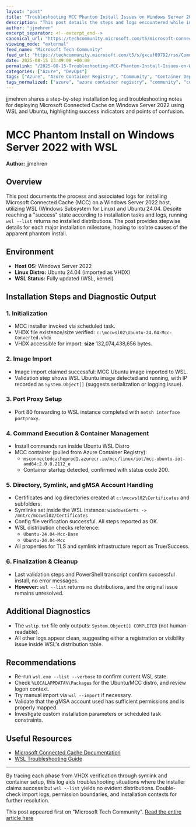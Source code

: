 ```yaml
---
layout: "post"
title: "Troubleshooting MCC Phantom Install Issues on Windows Server 2022 with WSL"
description: "This post details the steps and logs encountered while installing Microsoft Connected Cache (MCC) on Windows Server 2022 with WSL and Ubuntu 24.04 as the target Linux distribution. It covers verifying VHDX file access, WSL image import, container setup, symlink configuration for gMSA accounts, and validation steps, aiming to diagnose the case where MCC installation reports success but wsl --list shows no installed distributions."
author: "jjmehren"
excerpt_separator: <!--excerpt_end-->
canonical_url: "https://techcommunity.microsoft.com/t5/microsoft-connected-cache-for/mcc-phantom-install/m-p/4444201#M108"
viewing_mode: "external"
feed_name: "Microsoft Tech Community"
feed_url: "https://techcommunity.microsoft.com/t5/s/gxcuf89792/rss/Community"
date: 2025-08-15 13:49:08 +00:00
permalink: "/2025-08-15-Troubleshooting-MCC-Phantom-Install-Issues-on-Windows-Server-2022-with-WSL.html"
categories: ["Azure", "DevOps"]
tags: ["Azure", "Azure Container Registry", "Community", "Container Deployment", "DevOps", "Gmsa", "Install Troubleshooting", "Log Diagnostics", "MCC", "Microsoft Connected Cache", "Port Proxy", "PowerShell", "Symlink Configuration", "TLS Infrastructure", "Ubuntu 24.04", "VHDX", "Windows Server", "Windows Subsystem For Linux", "WSL"]
tags_normalized: ["azure", "azure container registry", "community", "container deployment", "devops", "gmsa", "install troubleshooting", "log diagnostics", "mcc", "microsoft connected cache", "port proxy", "powershell", "symlink configuration", "tls infrastructure", "ubuntu 24 dot 04", "vhdx", "windows server", "windows subsystem for linux", "wsl"]
---
```


jjmehren shares a step-by-step installation log and troubleshooting notes for deploying Microsoft Connected Cache on Windows Server 2022 using WSL and Ubuntu, highlighting success indicators and points of confusion.<!--excerpt_end-->

# MCC Phantom Install on Windows Server 2022 with WSL

**Author:** jjmehren

## Overview

This post documents the process and associated logs for installing Microsoft Connected Cache (MCC) on a Windows Server 2022 host, utilizing WSL (Windows Subsystem for Linux) and Ubuntu 24.04. Despite reaching a "success" state according to installation tasks and logs, running `wsl --list` returns no installed distributions. The post provides stepwise details for each major installation milestone, hoping to isolate causes of the apparent phantom install.

## Environment

- **Host OS:** Windows Server 2022
- **Linux Distro:** Ubuntu 24.04 (imported as VHDX)
- **WSL Status:** Fully updated (WSL, kernel)

## Installation Steps and Diagnostic Output

### 1. Initialization

- MCC installer invoked via scheduled task.
- VHDX file existence/size verified: `c:\mccwsl02\Ubuntu-24.04-Mcc-Converted.vhdx`
- VHDX accessible for import: **size** 132,074,438,656 bytes.

### 2. Image Import

- Image import claimed successful: MCC Ubuntu image imported to WSL.
- Validation step shows WSL Ubuntu image detected and running, with IP recorded as `System.Object[]` (suggests serialization or logging issue).

### 3. Port Proxy Setup

- Port 80 forwarding to WSL instance completed with `netsh interface portproxy`.

### 4. Command Execution & Container Management

- Install commands run inside Ubuntu WSL Distro
- MCC container (pulled from Azure Container Registry):
    - `msconnectedcacheprod1.azurecr.io/mcc/linux/iot/mcc-ubuntu-iot-amd64:2.0.0.2112_e`
  - Container startup detected, confirmed with status code 200.

### 5. Directory, Symlink, and gMSA Account Handling

- Certificates and log directories created at `c:\mccwsl02\Certificates` and subfolders.
- Symlinks set inside the WSL instance: `windowsCerts -> /mnt/c/mccwsl02/Certificates`
- Config file verification successful. All steps reported as OK.
- WSL distribution checks reference:
    - `Ubuntu-24.04-Mcc-Base`
    - `Ubuntu-24.04-Mcc`
- All properties for TLS and symlink infrastructure report as True/Success.

### 6. Finalization & Cleanup

- Last validation steps and PowerShell transcript confirm successful install, no error messages.
- **However:** `wsl --list` returns no distributions, and the original issue remains unresolved.

## Additional Diagnostics

- The `wslip.txt` file only outputs: `System.Object[] COMPLETED` (not human-readable).
- All other logs appear clean, suggesting either a registration or visibility issue inside WSL's distribution table.

## Recommendations

- Re-run `wsl.exe --list --verbose` to confirm current WSL state.
- Check `%LOCALAPPDATA%\Packages` for the Ubuntu/MCC distro, and review logon context.
- Try manual import via `wsl --import` if necessary.
- Validate that the gMSA account used has sufficient permissions and is properly mapped.
- Investigate custom installation parameters or scheduled task constraints.

## Useful Resources

- [Microsoft Connected Cache Documentation](https://learn.microsoft.com/en-us/microsoft-365/solutions/microsoft-connected-cache-overview)
- [WSL Troubleshooting Guide](https://learn.microsoft.com/en-us/windows/wsl/troubleshooting)

---

By tracing each phase from VHDX verification through symlink and container setup, this log aids troubleshooting situations where the installer claims success but `wsl --list` yields no evident distributions. Double-check import logs, permission boundaries, and installation contexts for further resolution.

This post appeared first on "Microsoft Tech Community". [Read the entire article here](https://techcommunity.microsoft.com/t5/microsoft-connected-cache-for/mcc-phantom-install/m-p/4444201#M108)
